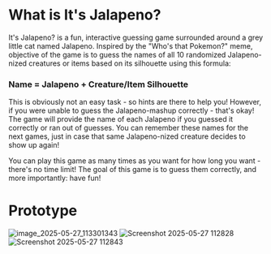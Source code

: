 # What is It's Jalapeno?
It's Jalapeno? is a fun, interactive guessing game surrounded around a grey little cat named Jalapeno. Inspired by the "Who's that Pokemon?" meme, objective of the game is to guess
the names of all 10 randomized Jalapeno-nized creatures or items based on its silhouette using this formula: 

### **Name = Jalapeno + Creature/Item Silhouette**

This is obviously not an easy task - so hints are there to help you! However, if you were unable to guess the Jalapeno-mashup correctly - that's okay!
The game will provide the name of each Jalapeno if you guessed it correctly or ran out of guesses. You can remember these names for the next games, just in case that same Jalapeno-nized 
creature decides to show up again!

You can play this game as many times as you want for how long you want - there's no time limit! The goal of this game is to guess them correctly, and more importantly: have fun!

# Prototype
![image_2025-05-27_113301343](https://github.com/user-attachments/assets/c2e8a1b7-00f1-4e8e-8c7f-bd116af1cf05)
![Screenshot 2025-05-27 112828](https://github.com/user-attachments/assets/efe71158-d7f1-4622-a0da-06745895e25f)
![Screenshot 2025-05-27 112843](https://github.com/user-attachments/assets/3d2814d4-69f4-4e9f-a512-c680399194bd)